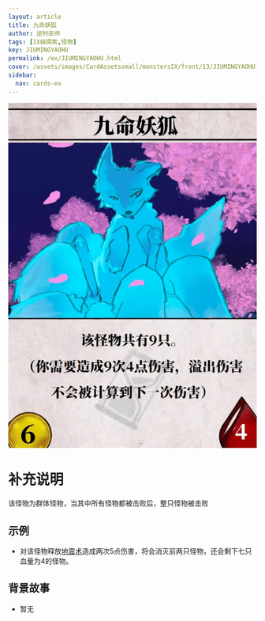 ```yaml
---
layout: article
title: 九命妖狐
author: 逆时巫师
tags: [IX级探索,怪物]
key: JIUMINGYAOHU
permalink: /ex/JIUMINGYAOHU.html
cover: /assets/images/CardAssetssmall/monstersIX/front/13/JIUMINGYAOHU.webp
sidebar:
  nav: cards-ex
---
```

![](/assets/images/CardAssets/monstersIX/front/13/JIUMINGYAOHU.webp)

# 补充说明

该怪物为群体怪物，当其中所有怪物都被击败后，整只怪物被击败


## 示例
* 对该怪物释放[地震术](/tr/DIZHENSHU.html)造成两次5点伤害，将会消灭前两只怪物，还会剩下七只血量为4的怪物。

## 背景故事
* 暂无